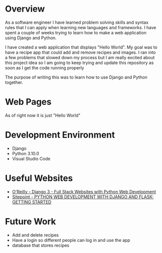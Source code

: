 # Overview

As a software engineer I have learned problem solving skills and syntax rules that I can apply when learning new languages and frameworks. I have spent a couple of weeks trying to learn how to make a web application using Django and Python.

I have created a web application that displays "Hello World". 
My goal was to have a recipe app that could add and remove recipes and images. I ran into a few problems that slowed down my process but I am really excited about this project idea so I am going to keep trying and update this repository as soon as I get the code running properly

The purpose of writing this was to learn how to use Django and Python together.


# Web Pages

As of right now it is just "Hello World"

# Development Environment
* Django
* Python 3.10.0
* Visual Studio Code

# Useful Websites

* [O'Reilly - Django 3 - Full Stack Websites with Python Web Development](https://learning.oreilly.com/videos/django-3/9781801818148/)
* [Sitepoint - PYTHON WEB DEVELOPMENT WITH DJANGO AND FLASK: GETTING STARTED](https://www.sitepoint.com/premium/books/python-web-development-with-django-and-flask-getting-started/read/1/)

# Future Work

* Add and delete recipes 
* Have a login so different people can log in and use the app
* database that stores recipes
